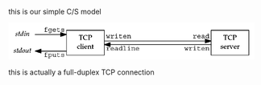 this is our simple C/S model

![Figure 5.1. Simple echo client and server.](README.assets/figure_5.1.png)



this is actually a full-duplex TCP connection

